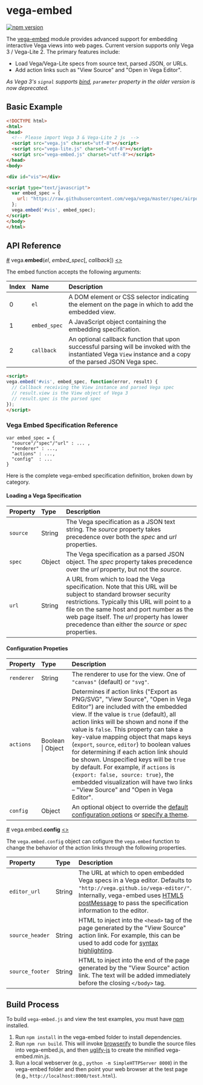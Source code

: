 # vega-embed

[![npm version](https://img.shields.io/npm/v/vega-embed.svg)](https://www.npmjs.com/package/vega-embed)

The [vega-embed](http://github.com/vega/vega-embed) module provides advanced support for embedding interactive Vega views into web pages. Current version supports only Vega 3 / Vega-Lite 2. The primary features include:

- Load Vega/Vega-Lite specs from source text, parsed JSON, or URLs.
- Add action links such as "View Source" and "Open in Vega Editor".


_As Vega 3's `signal` supports [bind](https://github.com/vega/vega/blob/master/PORTING_GUIDE.md#scales), `parameter` property in the older version is now deprecated._
<!--TODO : Link the older version document -->

## Basic Example
```html
<!DOCTYPE html>
<html>
<head>
  <!-- Please import Vega 3 & Vega-Lite 2 js  -->
  <script src="vega.js" charset="utf-8"></script>
  <script src="vega-lite.js" charset="utf-8"></script>
  <script src="vega-embed.js" charset="utf-8"></script>
</head>
<body>

<div id="vis"></div>

<script type="text/javascript">
  var embed_spec = {
    url: "https://raw.githubusercontent.com/vega/vega/master/spec/airports.vg.json"
  };
  vega.embed('#vis', embed_spec);
</script>
</body>
</html>
```


## API Reference

<a name="embed" href="#embed">#</a>
vega.<b>embed</b>(<i>el</i>, <i>embed_spec</i>[, <i>callback</i>])
[<>](https://github.com/vega/vega-embed/src/embed.js "Source")

The embed function accepts the following arguments:

| Index   | Name         | Description    |
| :------ | :----------- | :------------- |
| 0       | `el`         | A DOM element or CSS selector indicating the element on the page in which to add the embedded view. |
| 1       | `embed_spec` | A JavaScript object containing the embedding specification. |
| 2       | `callback`   | An optional callback function that upon successful parsing will be invoked with the instantiated Vega `View` instance and a copy of the parsed JSON Vega spec. |

```html
<script>
vega.embed('#vis', embed_spec, function(error, result) {
  // Callback receiving the View instance and parsed Vega spec
  // result.view is the View object of Vega 3
  // result.spec is the parsed spec
});
</script>
```

### Vega Embed Specification Reference

```JS
var embed_spec = {
  "source"/"spec"/"url" : ... ,
  "renderer" : ...,
  "actions" : ...,
  "config"  : ...
}
```
Here is the complete vega-embed specification definition, broken down by category.

#### Loading a Vega Specification

| Property | Type             | Description    |
| :------- | :--------------- | :------------- |
| `source` | String | The Vega specification as a JSON text string. The _source_ property takes precedence over both the _spec_ and _url_ properties. |
| `spec`   | Object | The Vega specification as a parsed JSON object. The _spec_ property takes precedence over the _url_ property, but not the _source_. |
| `url`    | String | A URL from which to load the Vega specification. Note that this URL will be subject to standard browser security restrictions. Typically this URL will point to a file on the same host and port number as the web page itself. The _url_ property has lower precedence than either the _source_ or _spec_ properties. |

#### Configuration Propeties

| Property      | Type          | Description    |
| :------------ | :------------ | :------------- |
| `renderer`    | String        | The renderer to use for the view. One of `"canvas"` (default) or `"svg"`. |
| `actions`     | Boolean &#124; Object       | Determines if action links ("Export as PNG/SVG", "View Source", "Open in Vega Editor") are included with the embedded view. If the value is `true` (default), all action links will be shown and none if the value is `false`.  This property can take a key-value mapping object that maps keys (`export`, `source`, `editor`) to boolean values for determining if each action link should be shown.  Unspecified keys will be `true` by default.  For example, if `actions` is `{export: false, source: true}`, the embedded visualization will have two links – "View Source" and "Open in Vega Editor".        |
| `config`      | Object        | An optional object to override the [default configuration options](https://github.com/vega/vega-parser/blob/master/src/config.js) or [specify a theme](https://github.com/vega/vega-parser#configuration-reference). |


<a name="embed.config" href="#embed.config">#</a>
vega.embed.<b>config</b>
[<>](https://github.com/vega/vega-embed/src/embed.js "Source")


The `vega.embed.config` object can cofigure the `vega.embed` function to change the behavior of the action links through the following properties. 

| Property        | Type     | Description    |
| :-------------- | :------- | :------------- |
| `editor_url`    | String   | The URL at which to open embedded Vega specs in a Vega editor. Defaults to `"http://vega.github.io/vega-editor/"`. Internally, vega-embed uses [HTML5 postMessage](https://developer.mozilla.org/en-US/docs/Web/API/Window/postMessage) to pass the specification information to the editor. |
| `source_header` | String   | HTML to inject into the `<head>` tag of the page generated by the "View Source" action link. For example, this can be used to add code for [syntax highlighting](https://highlightjs.org/). |
| `source_footer` | String   | HTML to inject into the end of the page generated by the "View Source" action link. The text will be added immediately before the closing `</body>` tag. |



## Build Process

To build `vega-embed.js` and view the test examples, you must have [npm](https://www.npmjs.com/) installed.

1. Run `npm install` in the vega-embed folder to install dependencies.
2. Run `npm run build`. This will invoke [browserify](http://browserify.org/) to bundle the source files into vega-embed.js, and then [uglify-js](http://lisperator.net/uglifyjs/) to create the minified vega-embed.min.js.
3. Run a local webserver (e.g., `python -m SimpleHTTPServer 8000`) in the vega-embed folder and then point your web browser at the test page (e.g., `http://localhost:8000/test.html`).
